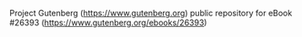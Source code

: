 Project Gutenberg (https://www.gutenberg.org) public repository for eBook #26393 (https://www.gutenberg.org/ebooks/26393)
